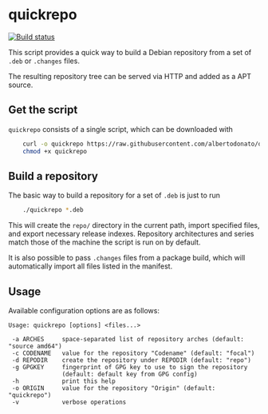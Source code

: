 # quickrepo

[![Build status](https://img.shields.io/travis/albertodonato/quickrepo.svg)](https://travis-ci.com/albertodonato/quickrepo)

This script provides a quick way to build a Debian repository from a set of `.deb` or `.changes` files.

The resulting repository tree can be served via HTTP and added as a APT source.

## Get the script

`quickrepo` consists of a single script, which can be downloaded with

```bash
    curl -o quickrepo https://raw.githubusercontent.com/albertodonato/quickrepo/master/quickrepo
    chmod +x quickrepo
```

## Build a repository

The basic way to build a repository for a set of `.deb` is just to run

```bash
    ./quickrepo *.deb
```

This will create the `repo/` directory in the current path, import specified files, and export necessary release indexes.
Repository architectures and series match those of the machine the script is run on by default.

It is also possible to pass `.changes` files from a package build, which will automatically import all files listed in the manifest.

## Usage

Available configuration options are as follows:

```
Usage: quickrepo [options] <files...>

 -a ARCHES     space-separated list of repository arches (default: "source amd64")
 -c CODENAME   value for the repository "Codename" (default: "focal")
 -d REPODIR    create the repository under REPODIR (default: "repo")
 -g GPGKEY     fingerprint of GPG key to use to sign the repository
               (default: default key from GPG config)
 -h            print this help
 -o ORIGIN     value for the repository "Origin" (default: "quickrepo")
 -v            verbose operations
```
